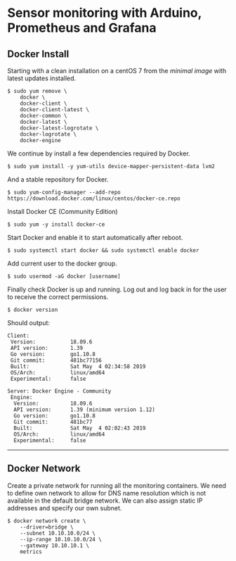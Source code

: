 # Sensor monitoring with Arduino, Prometheus and Grafana

## Docker Install
Starting with a clean installation on a centOS 7 from the *minimal image* with latest updates installed.

	$ sudo yum remove \
		docker \
		docker-client \
		docker-client-latest \
		docker-common \
		docker-latest \
		docker-latest-logrotate \
		docker-logrotate \
		docker-engine



We continue by install a few dependencies required by Docker.

```
$ sudo yum install -y yum-utils device-mapper-persistent-data lvm2
```


And a stable repository for Docker.

	$ sudo yum-config-manager --add-repo https://download.docker.com/linux/centos/docker-ce.repo


Install Docker CE (Community Edition)

	$ sudo yum -y install docker-ce


Start Docker and enable it to start automatically after reboot.

	$ sudo systemctl start docker && sudo systemctl enable docker


Add current user to the docker group.

	$ sudo usermod -aG docker [username]


Finally check Docker is up and running. Log out and log back in for the user to receive the correct permissions.

	$ docker version

Should output:

	Client:
	 Version:           18.09.6
	 API version:       1.39
	 Go version:        go1.10.8
	 Git commit:        481bc77156
	 Built:             Sat May  4 02:34:58 2019
	 OS/Arch:           linux/amd64
	 Experimental:      false
	
	Server: Docker Engine - Community
	 Engine:
	  Version:          18.09.6
	  API version:      1.39 (minimum version 1.12)
	  Go version:       go1.10.8
	  Git commit:       481bc77
	  Built:            Sat May  4 02:02:43 2019
	  OS/Arch:          linux/amd64
	  Experimental:     false



---
## Docker Network

Create a private network for running all the monitoring containers. We need to define own network to allow for DNS name resolution which is not available in the default bridge network. We can also assign static IP addresses and specify our own subnet.

```
$ docker network create \
	--driver=bridge \
	--subnet 10.10.10.0/24 \
	--ip-range 10.10.10.0/24 \
	--gateway 10.10.10.1 \
	metrics
```